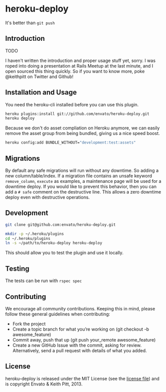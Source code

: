 # heroku-deploy

It's better than `git push`

## Introduction

TODO

I haven't written the introduction and proper usage stuff yet, sorry. I was roped into doing a presentation at Rails Meetup at the last minute, and I open sourced this thing quickly. So if you want to know more, poke @keithpitt on Twitter and Github!

## Installation and Usage

You need the heroku-cli installed before you can use this plugin.

```bash
heroku plugins:install git://github.com/envato/heroku-deploy.git
heroku deploy
```

Because we don't do asset compliation on Heroku anymore, we can easily remove the
asset group from being bundled, giving us a nice speed boost.

```bash
heroku config:add BUNDLE_WITHOUT="development:test:assets"
```


## Migrations

By default any safe migrations will run without any downtime. So adding a new
column/table/index. If a migration file contains an unsafe keyword
`remove_column`, `execute` as examples, a maintenance page will be used for a
downtime deploy. If you would like to prevent this behavior, then you can add a
`# safe` comment on the destructive line. This allows a zero downtime deploy
even with destructive operations.

## Development

```bash
git clone git@github.com:envato/heroku-deploy.git

mkdir -p ~/.heroku/plugins
cd ~/.heroku/plugins
ln -s ~/path/to/heroku-deploy heroku-deploy
```

This should allow you to test the plugin and use it locally.


## Testing

The tests can be run with `rspec spec`

## Contributing

We encourage all community contributions. Keeping this in mind, please follow these general guidelines when contributing:

* Fork the project
* Create a topic branch for what you’re working on (git checkout -b awesome_feature)
* Commit away, push that up (git push your\_remote awesome\_feature)
* Create a new GitHub Issue with the commit, asking for review. Alternatively, send a pull request with details of what you added.

## License

heroku-deploy is released under the MIT License (see the [license file](https://github.com/envato/heroku-deploy/blob/master/LICENCE)) and is copyright Envato & Keith Pitt, 2013.
